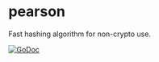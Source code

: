 # pearson
Fast hashing algorithm for non-crypto use.

[![GoDoc](https://godoc.org/github.com/mredivo/pearson?status.svg)](https://godoc.org/github.com/mredivo/pearson)
